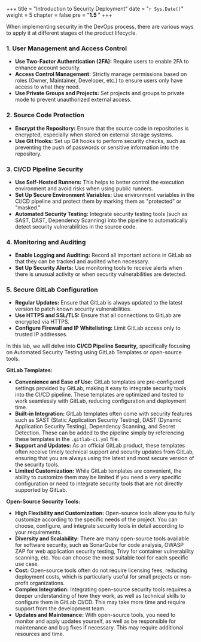 +++
title = "Introduction to Security Deployment"
date = "`r Sys.Date()`" 
weight = 5
chapter = false
pre = "<b>1.5 </b>"
+++

When implementing security in the DevOps process, there are various ways to apply it at different stages of the product lifecycle.

### 1. User Management and Access Control

- **Use Two-Factor Authentication (2FA):** Require users to enable 2FA to enhance account security.
- **Access Control Management:** Strictly manage permissions based on roles (Owner, Maintainer, Developer, etc.) to ensure users only have access to what they need.
- **Use Private Groups and Projects:** Set projects and groups to private mode to prevent unauthorized external access.

### 2. Source Code Protection

- **Encrypt the Repository:** Ensure that the source code in repositories is encrypted, especially when stored on external storage systems.
- **Use Git Hooks:** Set up Git hooks to perform security checks, such as preventing the push of passwords or sensitive information into the repository.

### 3. CI/CD Pipeline Security

- **Use Self-Hosted Runners:** This helps to better control the execution environment and avoid risks when using public runners.
- **Set Up Secure Environment Variables:** Use environment variables in the CI/CD pipeline and protect them by marking them as "protected" or "masked."
- **Automated Security Testing:** Integrate security testing tools (such as SAST, DAST, Dependency Scanning) into the pipeline to automatically detect security vulnerabilities in the source code.

### 4. Monitoring and Auditing

- **Enable Logging and Auditing:** Record all important actions in GitLab so that they can be tracked and audited when necessary.
- **Set Up Security Alerts:** Use monitoring tools to receive alerts when there is unusual activity or when security vulnerabilities are detected.

### 5. Secure GitLab Configuration

- **Regular Updates:** Ensure that GitLab is always updated to the latest version to patch known security vulnerabilities.
- **Use HTTPS and SSL/TLS:** Ensure that all connections to GitLab are encrypted via HTTPS.
- **Configure Firewall and IP Whitelisting:** Limit GitLab access only to trusted IP addresses.

In this lab, we will delve into **CI/CD Pipeline Security,** specifically focusing on Automated Security Testing using GitLab Templates or open-source tools.

**GitLab Templates:**

- **Convenience and Ease of Use:** GitLab templates are pre-configured settings provided by GitLab, making it easy to integrate security tools into the CI/CD pipeline. These templates are optimized and tested to work seamlessly with GitLab, reducing configuration and deployment time.
- **Built-in Integration:** GitLab templates often come with security features such as SAST (Static Application Security Testing), DAST (Dynamic Application Security Testing), Dependency Scanning, and Secret Detection. These can be added to the pipeline simply by referencing these templates in the `.gitlab-ci.yml` file.
- **Support and Updates:** As an official GitLab product, these templates often receive timely technical support and security updates from GitLab, ensuring that you are always using the latest and most secure version of the security tools.
- **Limited Customization:** While GitLab templates are convenient, the ability to customize them may be limited if you need a very specific configuration or need to integrate security tools that are not directly supported by GitLab.

**Open-Source Security Tools:**

- **High Flexibility and Customization:** Open-source tools allow you to fully customize according to the specific needs of the project. You can choose, configure, and integrate security tools in detail according to your requirements.
- **Diversity and Scalability:** There are many open-source tools available for software security, such as SonarQube for code analysis, OWASP ZAP for web application security testing, Trivy for container vulnerability scanning, etc. You can choose the most suitable tool for each specific use case.
- **Cost:** Open-source tools often do not require licensing fees, reducing deployment costs, which is particularly useful for small projects or non-profit organizations.
- **Complex Integration:** Integrating open-source security tools requires a deeper understanding of how they work, as well as technical skills to configure them in GitLab CI/CD. This may take more time and require support from the development team.
- **Updates and Maintenance:** With open-source tools, you need to monitor and apply updates yourself, as well as be responsible for maintenance and bug fixes if necessary. This may require additional resources and time.
